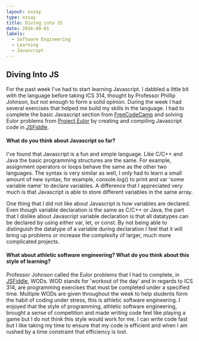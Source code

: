 ```yaml
---
layout: essay
type: essay
title: Diving into JS
date: 2016-09-01
labels:
  - Software Engineering
  - Learning
  - Javascript
---
```


<h2>Diving Into JS</h2>

For the past week I've had to start learning Javascript.  I dabbled a little bit with the language before taking ICS 314, thought by Professor Phillip Johnson, but not enough to form a solid opinion.  During the week I had several exercises that helped me build my skills in the language.  I had to complete the basic Javascript section from [FreeCodeCamp](https://www.freecodecamp.com/) and solving Eulor problems from [Project Eulor](https://projecteuler.net/) by creating and compiling Javascript code in [JSFiddle](https://jsfiddle.net/).

<h4>What do you think about Javascript so far?</h4>

I've found that Javascript is a fun and simple language.  Like C/C++ and Java the basic programming structures are the same.  For example, assignment operators or loops behave the same as the other two languages.  The syntax is very similar as well, I only had to learn a small amount of new syntax, for example, console.log() to print and var 'some variable name' to declare variables.  A difference that I appreciated very much is that Javascript is able to store different variables in the same array.

One thing that I did not like about Javascript is how variables are declared.  Even though variable declaration is the same as C/C++ or Java, the part that I dislike about Javascript variable declaration is that all datatypes can be declared by using either var, let, or const.  By not being able to distinguish the datatype of a variable during declaration I feel that it will bring up problems or increase the complexity of larger, much more complicated projects.

<h4>What about athletic software engineering? What do you think about this style of learning?</h4>

Professor Johnson called the Eulor problems that I had to complete, in [JSFiddle](https://jsfiddle.net/), WODs.  WOD stands for 'workout of the day' and in regards to ICS 314, are programming exercises that must be completed under a specified time.  Multiple WODs are given throughout the week to help students form the habit of coding under stress, this is athletic software engineering.  I enjoyed that the style of programming, athletic software engineering, brought a sense of competition and made writing code feel like playing a game but I do not think this style would work for me.  I can write code fast but I like taking my time to ensure that my code is efficient and when I am rushed by a time constraint that efficiency is lost.
